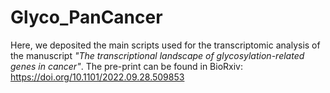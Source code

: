 # Glyco_PanCancer #
Here, we deposited the main scripts used for the transcriptomic analysis of the manuscript _"The transcriptional landscape of glycosylation-related genes in cancer"_.
The pre-print can be found in BioRxiv: https://doi.org/10.1101/2022.09.28.509853
